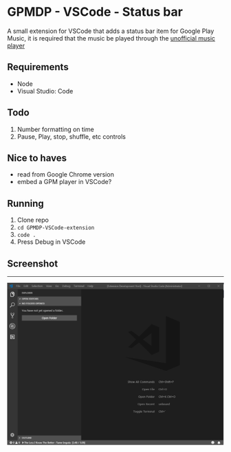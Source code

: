 # GPMDP - VSCode - Status bar
A small extension for VSCode that adds a status bar item for Google Play Music, it is required that the music be played through the [unofficial music player](https://github.com/leobeosab/GPMDP-VSCode-extension)

## Requirements
* Node
* Visual Studio: Code

## Todo
1. Number formatting on time
2. Pause, Play, stop, shuffle, etc controls

## Nice to haves
* read from Google Chrome version
* embed a GPM player in VSCode?

## Running
1. Clone repo
2. ```cd GPMDP-VSCode-extension```
3. ```code .```
4. Press Debug in VSCode

## Screenshot
--------------
![screenshot](./demo_picture.png)
